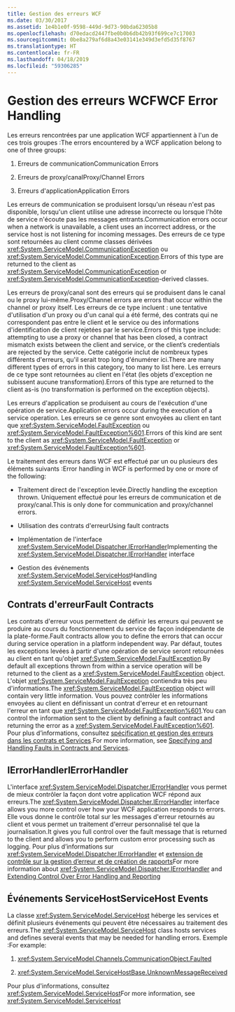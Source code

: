 ```yaml
---
title: Gestion des erreurs WCF
ms.date: 03/30/2017
ms.assetid: 1e4b1e0f-9598-449d-9d73-90bda62305b8
ms.openlocfilehash: d70edacd2447fbe0b0b6db42b93f699ce7c17003
ms.sourcegitcommit: 0be8a279af6d8a43e03141e349d3efd5d35f8767
ms.translationtype: HT
ms.contentlocale: fr-FR
ms.lasthandoff: 04/18/2019
ms.locfileid: "59306285"
---
```

# <a name="wcf-error-handling"></a><span data-ttu-id="92c00-102">Gestion des erreurs WCF</span><span class="sxs-lookup"><span data-stu-id="92c00-102">WCF Error Handling</span></span>
<span data-ttu-id="92c00-103">Les erreurs rencontrées par une application WCF appartiennent à l'un de ces trois groupes :</span><span class="sxs-lookup"><span data-stu-id="92c00-103">The errors encountered by a WCF application belong to one of three groups:</span></span>  
  
1. <span data-ttu-id="92c00-104">Erreurs de communication</span><span class="sxs-lookup"><span data-stu-id="92c00-104">Communication Errors</span></span>  
  
2. <span data-ttu-id="92c00-105">Erreurs de proxy/canal</span><span class="sxs-lookup"><span data-stu-id="92c00-105">Proxy/Channel Errors</span></span>  
  
3. <span data-ttu-id="92c00-106">Erreurs d'application</span><span class="sxs-lookup"><span data-stu-id="92c00-106">Application Errors</span></span>  
  
 <span data-ttu-id="92c00-107">Les erreurs de communication se produisent lorsqu'un réseau n'est pas disponible, lorsqu'un client utilise une adresse incorrecte ou lorsque l'hôte de service n'écoute pas les messages entrants.</span><span class="sxs-lookup"><span data-stu-id="92c00-107">Communication errors occur when a network is unavailable, a client uses an incorrect address, or the service host is not listening for incoming messages.</span></span> <span data-ttu-id="92c00-108">Des erreurs de ce type sont retournées au client comme classes dérivées <xref:System.ServiceModel.CommunicationException> ou <xref:System.ServiceModel.CommunicationException>.</span><span class="sxs-lookup"><span data-stu-id="92c00-108">Errors of this type are returned to the client as <xref:System.ServiceModel.CommunicationException> or <xref:System.ServiceModel.CommunicationException>-derived classes.</span></span>  
  
 <span data-ttu-id="92c00-109">Les erreurs de proxy/canal sont des erreurs qui se produisent dans le canal ou le proxy lui-même.</span><span class="sxs-lookup"><span data-stu-id="92c00-109">Proxy/Channel errors are errors that occur within the channel or proxy itself.</span></span> <span data-ttu-id="92c00-110">Les erreurs de ce type incluent : une tentative d'utilisation d'un proxy ou d'un canal qui a été fermé, des contrats qui ne correspondent pas entre le client et le service ou des informations d'identification de client rejetées par le service.</span><span class="sxs-lookup"><span data-stu-id="92c00-110">Errors of this type include: attempting to use a proxy or channel that has been closed, a contract mismatch exists between the client and service, or the client’s credentials are rejected by the service.</span></span> <span data-ttu-id="92c00-111">Cette catégorie inclut de nombreux types différents d'erreurs, qu'il serait trop long d'énumérer ici.</span><span class="sxs-lookup"><span data-stu-id="92c00-111">There are many different types of errors in this category, too many to list here.</span></span> <span data-ttu-id="92c00-112">Les erreurs de ce type sont retournées au client en l'état (les objets d'exception ne subissent aucune transformation).</span><span class="sxs-lookup"><span data-stu-id="92c00-112">Errors of this type are returned to the client as-is (no transformation is performed on the exception objects).</span></span>  
  
 <span data-ttu-id="92c00-113">Les erreurs d'application se produisent au cours de l'exécution d'une opération de service.</span><span class="sxs-lookup"><span data-stu-id="92c00-113">Application errors occur during the execution of a service operation.</span></span> <span data-ttu-id="92c00-114">Les erreurs se ce genre sont envoyées au client en tant que <xref:System.ServiceModel.FaultException> ou <xref:System.ServiceModel.FaultException%601>.</span><span class="sxs-lookup"><span data-stu-id="92c00-114">Errors of this kind are sent to the client as <xref:System.ServiceModel.FaultException> or <xref:System.ServiceModel.FaultException%601>.</span></span>  
  
 <span data-ttu-id="92c00-115">Le traitement des erreurs dans WCF est effectué par un ou plusieurs des éléments suivants :</span><span class="sxs-lookup"><span data-stu-id="92c00-115">Error handling in WCF is performed by one or more of the following:</span></span>  
  
-   <span data-ttu-id="92c00-116">Traitement direct de l'exception levée.</span><span class="sxs-lookup"><span data-stu-id="92c00-116">Directly handling the exception thrown.</span></span> <span data-ttu-id="92c00-117">Uniquement effectué pour les erreurs de communication et de proxy/canal.</span><span class="sxs-lookup"><span data-stu-id="92c00-117">This is only done for communication and proxy/channel errors.</span></span>  
  
-   <span data-ttu-id="92c00-118">Utilisation des contrats d'erreur</span><span class="sxs-lookup"><span data-stu-id="92c00-118">Using fault contracts</span></span>  
  
-   <span data-ttu-id="92c00-119">Implémentation de l'interface <xref:System.ServiceModel.Dispatcher.IErrorHandler></span><span class="sxs-lookup"><span data-stu-id="92c00-119">Implementing the <xref:System.ServiceModel.Dispatcher.IErrorHandler> interface</span></span>  
  
-   <span data-ttu-id="92c00-120">Gestion des événements <xref:System.ServiceModel.ServiceHost></span><span class="sxs-lookup"><span data-stu-id="92c00-120">Handling <xref:System.ServiceModel.ServiceHost> events</span></span>  
  
## <a name="fault-contracts"></a><span data-ttu-id="92c00-121">Contrats d'erreur</span><span class="sxs-lookup"><span data-stu-id="92c00-121">Fault Contracts</span></span>  
 <span data-ttu-id="92c00-122">Les contrats d'erreur vous permettent de définir les erreurs qui peuvent se produire au cours du fonctionnement du service de façon indépendante de la plate-forme.</span><span class="sxs-lookup"><span data-stu-id="92c00-122">Fault contracts allow you to define the errors that can occur during service operation in a platform independent way.</span></span> <span data-ttu-id="92c00-123">Par défaut, toutes les exceptions levées à partir d'une opération de service seront retournées au client en tant qu'objet <xref:System.ServiceModel.FaultException>.</span><span class="sxs-lookup"><span data-stu-id="92c00-123">By default all exceptions thrown from within a service operation will be returned to the client as a <xref:System.ServiceModel.FaultException> object.</span></span> <span data-ttu-id="92c00-124">L'objet <xref:System.ServiceModel.FaultException> contiendra très peu d'informations.</span><span class="sxs-lookup"><span data-stu-id="92c00-124">The <xref:System.ServiceModel.FaultException> object will contain very little information.</span></span> <span data-ttu-id="92c00-125">Vous pouvez contrôler les informations envoyées au client en définissant un contrat d'erreur et en retournant l'erreur en tant que <xref:System.ServiceModel.FaultException%601>.</span><span class="sxs-lookup"><span data-stu-id="92c00-125">You can control the information sent to the client by defining a fault contract and returning the error as a <xref:System.ServiceModel.FaultException%601>.</span></span> <span data-ttu-id="92c00-126">Pour plus d’informations, consultez [spécification et gestion des erreurs dans les contrats et Services](../../../docs/framework/wcf/specifying-and-handling-faults-in-contracts-and-services.md).</span><span class="sxs-lookup"><span data-stu-id="92c00-126">For more information, see [Specifying and Handling Faults in Contracts and Services](../../../docs/framework/wcf/specifying-and-handling-faults-in-contracts-and-services.md).</span></span>  
  
## <a name="ierrorhandler"></a><span data-ttu-id="92c00-127">IErrorHandler</span><span class="sxs-lookup"><span data-stu-id="92c00-127">IErrorHandler</span></span>  
 <span data-ttu-id="92c00-128">L'interface <xref:System.ServiceModel.Dispatcher.IErrorHandler> vous permet de mieux contrôler la façon dont votre application WCF répond aux erreurs.</span><span class="sxs-lookup"><span data-stu-id="92c00-128">The <xref:System.ServiceModel.Dispatcher.IErrorHandler> interface allows you more control over how your WCF application responds to errors.</span></span>  <span data-ttu-id="92c00-129">Elle vous donne le contrôle total sur les messages d'erreur retournés au client et vous permet un traitement d'erreur personnalisé tel que la journalisation.</span><span class="sxs-lookup"><span data-stu-id="92c00-129">It gives you full control over the fault message that is returned to the client and allows you to perform custom error processing such as logging.</span></span>  <span data-ttu-id="92c00-130">Pour plus d’informations sur <xref:System.ServiceModel.Dispatcher.IErrorHandler> et [extension de contrôle sur la gestion d’erreur et de création de rapports](../../../docs/framework/wcf/samples/extending-control-over-error-handling-and-reporting.md)</span><span class="sxs-lookup"><span data-stu-id="92c00-130">For more information about <xref:System.ServiceModel.Dispatcher.IErrorHandler> and [Extending Control Over Error Handling and Reporting](../../../docs/framework/wcf/samples/extending-control-over-error-handling-and-reporting.md)</span></span>  
  
## <a name="servicehost-events"></a><span data-ttu-id="92c00-131">Événements ServiceHost</span><span class="sxs-lookup"><span data-stu-id="92c00-131">ServiceHost Events</span></span>  
 <span data-ttu-id="92c00-132">La classe <xref:System.ServiceModel.ServiceHost> héberge les services et définit plusieurs événements qui peuvent être nécessaires au traitement des erreurs.</span><span class="sxs-lookup"><span data-stu-id="92c00-132">The <xref:System.ServiceModel.ServiceHost> class hosts services and defines several events that may be needed for handling errors.</span></span> <span data-ttu-id="92c00-133">Exemple :</span><span class="sxs-lookup"><span data-stu-id="92c00-133">For example:</span></span>  
  
1. <xref:System.ServiceModel.Channels.CommunicationObject.Faulted>
  
2. <xref:System.ServiceModel.ServiceHostBase.UnknownMessageReceived>
  
 <span data-ttu-id="92c00-134">Pour plus d'informations, consultez <xref:System.ServiceModel.ServiceHost></span><span class="sxs-lookup"><span data-stu-id="92c00-134">For more information, see <xref:System.ServiceModel.ServiceHost></span></span>
